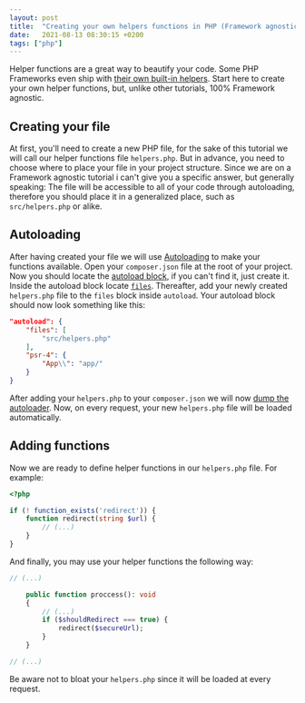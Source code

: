 ```yaml
---
layout: post
title:  "Creating your own helpers functions in PHP (Framework agnostic)"
date:   2021-08-13 08:30:15 +0200
tags: ["php"]
---
```


Helper functions are a great way to beautify your code. Some PHP Frameworks even ship with [their own built-in helpers](https://laravel.com/docs/8.x/helpers). Start here to create your own helper functions, but, unlike other tutorials, 100% Framework agnostic.

## Creating your file
At first, you'll need to create a new PHP file, for the sake of this tutorial we will call our helper functions file `helpers.php`. But in advance, you need to choose where to place your file in your project structure. Since we are on a Framework agnostic tutorial i can't give you a specific answer, but generally speaking: The file will be accessible to all of your code through autoloading, therefore you should place it in a generalized place, such as `src/helpers.php` or alike.

## Autoloading
After having created your file we will use [Autoloading](https://www.php.net/manual/en/language.oop5.autoload.php) to make your functions available. Open your `composer.json` file at the root of your project. Now you should locate the [autoload block](https://getcomposer.org/doc/04-schema.md#autoload), if you can't find it, just create it. Inside the autoload block locate [`files`](https://getcomposer.org/doc/04-schema.md#files). Thereafter, add your newly created `helpers.php` file to the `files` block inside `autoload`. Your autoload block should now look something like this:

```json
"autoload": {
    "files": [
        "src/helpers.php"
    ],
    "psr-4": {
        "App\\": "app/"
    }
}
```

After adding your `helpers.php` to your `composer.json` we will now [dump the autoloader](https://getcomposer.org/doc/03-cli.md#dump-autoload-dumpautoload-). Now, on every request, your new `helpers.php` file will be loaded automatically.

## Adding functions
Now we are ready to define helper functions in our `helpers.php` file. For example:

```php
<?php

if (! function_exists('redirect')) {
    function redirect(string $url) {
        // (...)
    }
}
```

And finally, you may use your helper functions the following way:

```php
// (...)

    public function proccess(): void
    {
        // (...)
        if ($shouldRedirect === true) {
            redirect($secureUrl);
        }
    }

// (...)
```

Be aware not to bloat your `helpers.php` since it will be loaded at every request.
